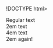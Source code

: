 
!DOCTYPE html>
<html>
<head>
<meta charset="utf-8">
<title>Setting Font Size</title>
<style>
.style{
	font-size: 120%;
}
</style>
</head>
<body>
<div>Regular text</div>
<div> 2em text
  <div>4em text
    <div>2em again!</div>
  </div>
</div>
</body>
</html>
